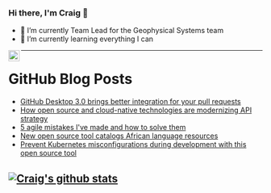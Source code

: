 ### Hi there, I'm Craig 👋

<!--
**CraigTeelFugro/CraigTeelFugro** is a ✨ _special_ ✨ repository because its `README.md` (this file) appears on your GitHub profile.

Here are some ideas to get you started:
-->

- 🔭 I’m currently Team Lead for the Geophysical Systems team
- 🌱 I’m currently learning everything I can

[<img align="left" alt="Craig Teel | LinkedIn" width="22px" src="https://cdn.jsdelivr.net/npm/simple-icons@v3/icons/linkedin.svg" />][linkedin]

---

# GitHub Blog Posts

<!-- BLOG-POST-LIST:START -->
- [GitHub Desktop 3.0 brings better integration for your pull requests](https://github.blog/2022-04-26-github-desktop-3-0-brings-better-integration-for-your-pull-requests/)
- [How open source and cloud-native technologies are modernizing API strategy](https://opensource.com/article/22/4/open-source-cloud-native-api-strategy)
- [5 agile mistakes I&#39;ve made and how to solve them](https://opensource.com/article/22/4/5-agile-mistakes)
- [New open source tool catalogs African language resources](https://opensource.com/article/22/4/open-source-language-tool-lanfrica)
- [Prevent Kubernetes misconfigurations during development with this open source tool](https://opensource.com/article/22/4/kubernetes-policies-config-datree)
<!-- BLOG-POST-LIST:END -->

## [![Craig's github stats](https://github-readme-stats.vercel.app/api?username=craigteelfugro)](https://github.com/anuraghazra/github-readme-stats)


[linkedin]: https://linkedin.com/in/craig-teel-b8786771
